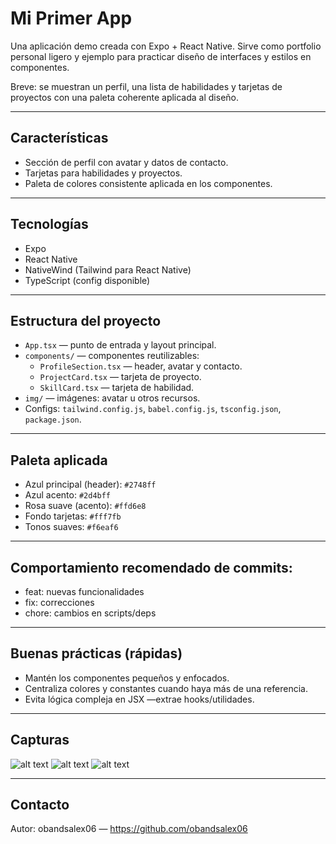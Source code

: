 # Mi Primer App

Una aplicación demo creada con Expo + React Native. Sirve como portfolio personal ligero y ejemplo para practicar diseño de interfaces y estilos en componentes.

Breve: se muestran un perfil, una lista de habilidades y tarjetas de proyectos con una paleta coherente aplicada al diseño.

---

## Características

- Sección de perfil con avatar y datos de contacto.
- Tarjetas para habilidades y proyectos.
- Paleta de colores consistente aplicada en los componentes.

---

## Tecnologías

- Expo
- React Native
- NativeWind (Tailwind para React Native)
- TypeScript (config disponible)

---

## Estructura del proyecto

- `App.tsx` — punto de entrada y layout principal.
- `components/` — componentes reutilizables:
  - `ProfileSection.tsx` — header, avatar y contacto.
  - `ProjectCard.tsx` — tarjeta de proyecto.
  - `SkillCard.tsx` — tarjeta de habilidad.
- `img/` — imágenes: avatar u otros recursos.
- Configs: `tailwind.config.js`, `babel.config.js`, `tsconfig.json`, `package.json`.

---

## Paleta aplicada

- Azul principal (header): `#2748ff`
- Azul acento: `#2d4bff`
- Rosa suave (acento): `#ffd6e8`
- Fondo tarjetas: `#fff7fb`
- Tonos suaves: `#f6eaf6`

---

## Comportamiento recomendado de commits:

- feat: nuevas funcionalidades
- fix: correcciones
- chore: cambios en scripts/deps

---

## Buenas prácticas (rápidas)

- Mantén los componentes pequeños y enfocados.
- Centraliza colores y constantes cuando haya más de una referencia.
- Evita lógica compleja en JSX —extrae hooks/utilidades.

---

## Capturas
![alt text](<imagen 1.jpeg>)
![alt text](<imagen 2.jpeg>)
![alt text](<imagen 3.jpeg>)

---

## Contacto

Autor: obandsalex06 — https://github.com/obandsalex06
